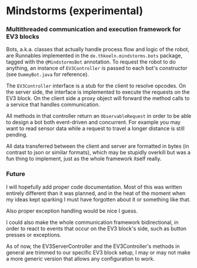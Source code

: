 # Mindstorms (experimental)
### Multithreaded communication and execution framework for EV3 blocks

Bots, a.k.a. classes that actually handle process flow and logic of the robot, are Runnables implemented in the ```de.thkoeln.mindstorms.bots``` package, tagged with the ```@MindstormsBot``` annotation. To request the robot to do anything, an instance of ```EV3Controller``` is passed to each bot's constructor (see ```DummyBot.java``` for reference).

The ```EV3Controller``` interface is a stub for the client to resolve opcodes. On the server side, the interface is implemented to execute the requests on the EV3 block. On the client side a proxy object will forward the method calls to a service that handles communication.

All methods in that controller return an ```ObservableRequest``` in order to be able to design a bot both event-driven and concurrent. For example you may want to read sensor data while a request to travel a longer distance is still pending.

All data transferred between the client and server are formatted in bytes (in contrast to json or similar formats), which may be stupidly overkill but was a fun thing to implement, just as the whole framework itself really.

### Future

I will hopefully add proper code documentation. Most of this was written entirely different than it was planned, and in the heat of the moment when my ideas kept sparking I must have forgotten about it or something like that.

Also proper exception handling would be nice I guess.

I could also make the whole communication framework bidirectional, in order to react to events that occur on the EV3 block's side, such as button presses or exceptions. 

As of now, the EV3ServerController and the EV3Controller's methods in general are trimmed to our specific EV3 block setup, I may or may not make a more generic version that allows any configuration to work.
